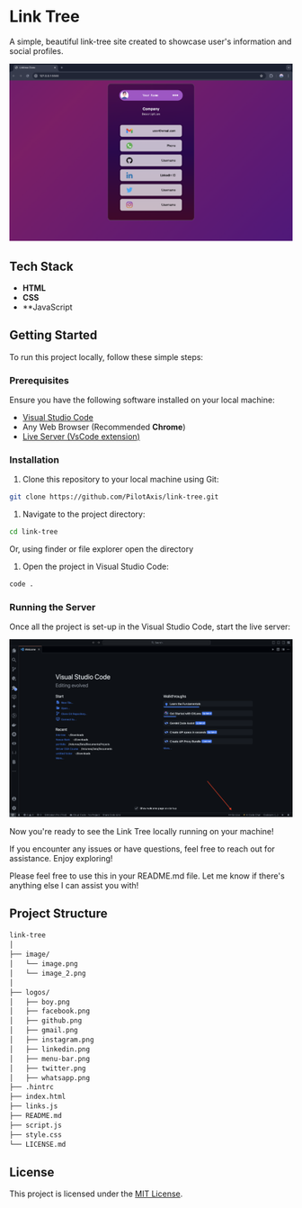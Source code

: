 # Link Tree

A simple, beautiful link-tree site created to showcase user's information and social profiles.

![Screenshot of Website](https://github.com/PilotAxis/link-tree/blob/main/image/image.png)

## Tech Stack

- **HTML**
- **CSS**
- **JavaScript

## Getting Started

To run this project locally, follow these simple steps:

### Prerequisites

Ensure you have the following software installed on your local machine:

- [Visual Studio Code](https://code.visualstudio.com)
- Any Web Browser (Recommended **Chrome**)
- [Live Server (VsCode extension)](https://marketplace.visualstudio.com/items?itemName=ritwickdey.LiveServer)

### Installation

1. Clone this repository to your local machine using Git:

```bash
git clone https://github.com/PilotAxis/link-tree.git
```

1. Navigate to the project directory:

```bash
cd link-tree
```

Or, using finder or file explorer open the directory

1. Open the project in Visual Studio Code:

```bash
code .
```

### Running the Server

Once all the project is set-up in the Visual Studio Code, start the live server:

![Screenshot of Live Server](https://github.com/PilotAxis/link-tree/blob/main/image/image_2.png)

Now you're ready to see the Link Tree locally running on your machine!

If you encounter any issues or have questions, feel free to reach out for assistance. Enjoy exploring!

Please feel free to use this in your README.md file. Let me know if there's anything else I can assist you with!

## Project Structure

```bash
link-tree
│
├── image/
│   └── image.png
│   └── image_2.png
│
├── logos/
│   ├── boy.png
│   ├── facebook.png
│   ├── github.png
│   ├── gmail.png
│   ├── instagram.png
│   ├── linkedin.png
│   ├── menu-bar.png
│   ├── twitter.png
│   ├── whatsapp.png
├── .hintrc
├── index.html
├── links.js
├── README.md
├── script.js
├── style.css
└── LICENSE.md
```

## License

This project is licensed under the [MIT License](https://opensource.org/licenses/MIT).
